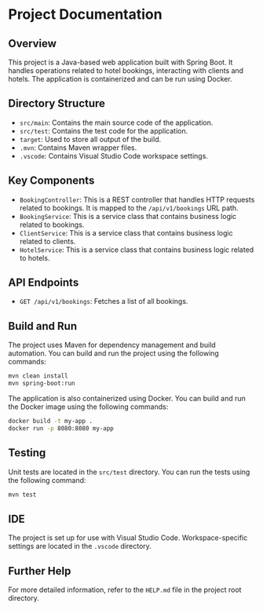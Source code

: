 # Project Documentation

## Overview
This project is a Java-based web application built with Spring Boot. It handles operations related to hotel bookings, interacting with clients and hotels. The application is containerized and can be run using Docker.

## Directory Structure
- `src/main`: Contains the main source code of the application.
- `src/test`: Contains the test code for the application.
- `target`: Used to store all output of the build.
- `.mvn`: Contains Maven wrapper files.
- `.vscode`: Contains Visual Studio Code workspace settings.

## Key Components
- `BookingController`: This is a REST controller that handles HTTP requests related to bookings. It is mapped to the `/api/v1/bookings` URL path.
- `BookingService`: This is a service class that contains business logic related to bookings.
- `ClientService`: This is a service class that contains business logic related to clients.
- `HotelService`: This is a service class that contains business logic related to hotels.

## API Endpoints
- `GET /api/v1/bookings`: Fetches a list of all bookings.

## Build and Run
The project uses Maven for dependency management and build automation. You can build and run the project using the following commands:

```bash
mvn clean install
mvn spring-boot:run
```

The application is also containerized using Docker. You can build and run the Docker image using the following commands:

```bash
docker build -t my-app .
docker run -p 8080:8080 my-app
```

## Testing
Unit tests are located in the `src/test` directory. You can run the tests using the following command:

```bash
mvn test
```

## IDE
The project is set up for use with Visual Studio Code. Workspace-specific settings are located in the `.vscode` directory.

## Further Help
For more detailed information, refer to the `HELP.md` file in the project root directory.
